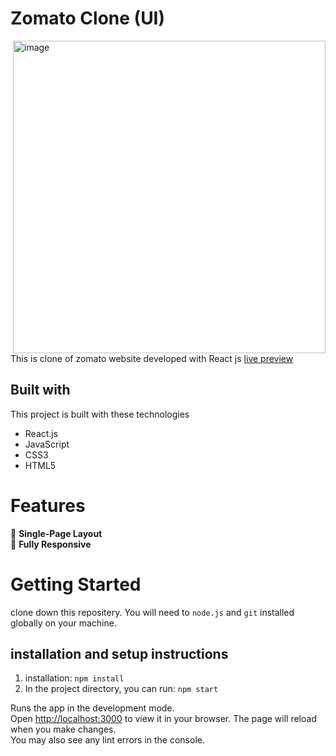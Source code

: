 # Zomato Clone (UI)
<img align="right" width="500" alt="image" src="https://user-images.githubusercontent.com/106578262/206367213-822799c3-4529-4afe-9f29-bf699ac7f91c.png">

This is clone of zomato website developed with React js 
[live preview](https://zomatouiclone.netlify.app/)

## Built with
This project is built with these technologies 
- React.js
- JavaScript
- CSS3
- HTML5

# Features 
 📖  **Single-Page Layout** \
 📱  **Fully Responsive**



# Getting Started 
clone down this repositery. You will need to `node.js` and `git` installed globally on your machine.


## installation and setup instructions
1. installation: `npm install`
2. In the project directory, you can run: `npm start`

Runs the app in the development mode.\
Open [http://localhost:3000](http://localhost:3000) to view it in your browser.
The page will reload when you make changes.\
You may also see any lint errors in the console.

